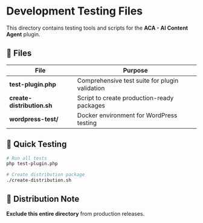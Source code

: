 # Development Testing Files

This directory contains testing tools and scripts for the **ACA - AI Content Agent** plugin.

## 📁 Files

| File | Purpose |
|------|---------|
| **test-plugin.php** | Comprehensive test suite for plugin validation |
| **create-distribution.sh** | Script to create production-ready packages |
| **wordpress-test/** | Docker environment for WordPress testing |

## 🧪 Quick Testing

```bash
# Run all tests
php test-plugin.php

# Create distribution package
./create-distribution.sh
```

## 🚫 Distribution Note

**Exclude this entire directory** from production releases.